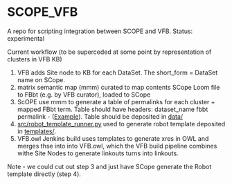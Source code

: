 # SCOPE_VFB
A repo for scripting integration between SCOPE and VFB.  Status: experimental

Current workflow (to be superceded at some point by representation of clusters in VFB KB)

1. VFB adds Site node to KB for each DataSet.  The short_form = DataSet name on SCope.
1. matrix semantic map (mmm) curated to map contents SCope Loom file to FBbt (e.g. by VFB curator), loaded to SCope
2. ScOPE use mmm to generate a table of permalinks for each cluster  + mapped FBbt term. Table should have headers: dataset_name	fbbt	permalink - ([Example](https://github.com/VirtualFlyBrain/SCOPE_VFB/blob/master/data/Konstantinides_et_al_2018_OpticLobe_semantic_permalinks.tsv)).  Table should be deposited in [data/](https://github.com/VirtualFlyBrain/SCOPE_VFB/tree/master/templates)
3. [src/robot_template_runner.py](https://github.com/VirtualFlyBrain/SCOPE_VFB/blob/master/src/robot_template_runner.py) used to generate robot template deposited in [templates/](https://github.com/VirtualFlyBrain/SCOPE_VFB/tree/master/templates).
4. VFB.owl Jenkins build uses templates to generate xres in OWL and merges thse into into VFB.owl, which the VFB build pipeline combines withe Site Nodes to generate linkouts turns into linkouts.

Note - we could cut out step 3 and just have SCope generate the Robot template directly (step 4).
